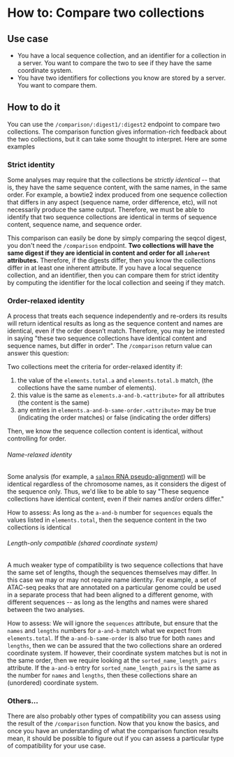 
# How to: Compare two collections

## Use case

- You have a local sequence collection, and an identifier for a collection in a server. You want to compare the two to see if they have the same coordinate system.
- You have two identifiers for collections you know are stored by a server. You want to compare them.

## How to do it

You can use the `/comparison/:digest1/:digest2` endpoint to compare two collections. The comparison function gives information-rich feedback about the two collections, but it can take some thought to interpret. Here are some examples

### Strict identity

Some analyses may require that the collections be *strictly identical* -- that is, they have the same sequence content, with the same names, in the same order. For example, a bowtie2 index produced from one sequence collection that differs in any aspect (sequence name, order difference, etc), will not necessarily produce the same output. Therefore, we must be able to identify that two sequence collections are identical in terms of sequence content, sequence name, and sequence order. 

 This comparison can easily be done by simply comparing the seqcol digest, you don't need the `/comparison` endpoint. **Two collections will have the same digest if they are identicial in content and order for all `inherent` attributes.** Therefore, if the digests differ, then you know the collections differ in at least one inherent attribute. If you have a local sequence collection, and an identifier, then you can compare them for strict identity by computing the identifier for the local collection and seeing if they match.

### Order-relaxed identity

A process that treats each sequence independently and re-orders its results will return identical results as long as the sequence content and names are identical, even if the order doesn’t match. Therefore, you may be interested in saying "these two sequence collections have identical content and sequence names, but differ in order". The `/comparison` return value can answer this question:

Two collections meet the criteria for order-relaxed identity if:

1. the value of the `elements.total.a` and `elements.total.b` match, (the collections have the same number of elements).
2. this value is the same as `elements.a-and-b.<attribute>` for all attributes (the content is the same)
3. any entries in `elements.a-and-b-same-order.<attribute>` may be true (indicating the order matches) or false (indicating the order differs)

Then, we know the sequence collection content is identical, without controlling for order. 

###### Name-relaxed identity

Some analysis (for example, a [`salmon` RNA pseudo-alignment](https://salmon.readthedocs.io/en/latest/salmon.html)) will be identical regardless of the chromosome names, as it considers the digest of the sequence only. Thus, we'd like to be able to say "These sequence collections have identical content, even if their names and/or orders differ."

How to assess: As long as the `a-and-b` number for `sequences` equals the values listed in `elements.total`, then the sequence content in the two collections is identical

###### Length-only compatible (shared coordinate system)

A much weaker type of compatibility is two sequence collections that have the same set of lengths, though the sequences themselves may differ. In this case we may or may not require name identity. For example, a set of ATAC-seq peaks that are annotated on a particular genome could be used in a separate process that had been aligned to a different genome, with different sequences -- as long as the lengths and names were shared between the two analyses.

How to assess: We will ignore the `sequences` attribute, but ensure that the `names` and `lengths` numbers for `a-and-b` match what we expect from `elements.total`. If the `a-and-b-same-order` is also true for both `names` and `lengths`, then we can be assured that the two collections share an ordered coordinate system. If however, their coordinate system matches but is not in the same order, then we require looking at the `sorted_name_length_pairs` attribute. If the `a-and-b` entry for `sorted_name_length_pairs` is the same as the number for `names` and `lengths`, then these collections share an (unordered) coordinate system.

### Others...

There are also probably other types of compatibility you can assess using the result of the `/comparison` function. Now that you know the basics, and once you have an understanding of what the comparison function results mean, it should be possible to figure out if you can assess a particular type of compatibility for your use case.
